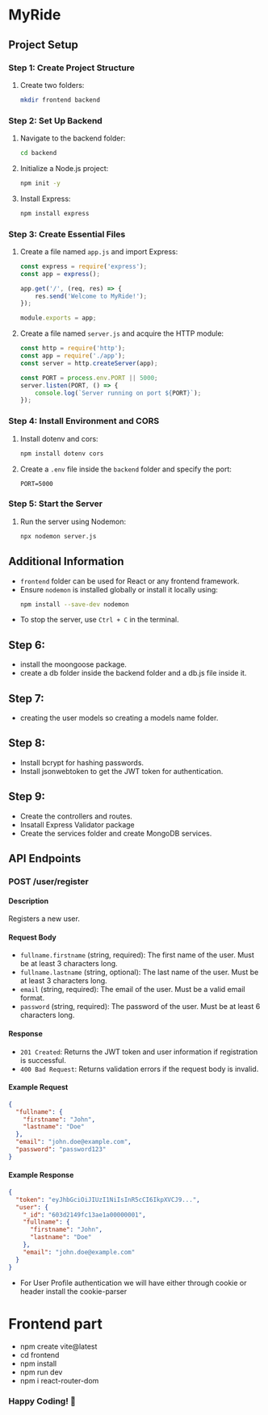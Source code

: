 # MyRide

## Project Setup

### Step 1: Create Project Structure
1. Create two folders:
   ```sh
   mkdir frontend backend
   ```

### Step 2: Set Up Backend
1. Navigate to the backend folder:
   ```sh
   cd backend
   ```
2. Initialize a Node.js project:
   ```sh
   npm init -y
   ```
3. Install Express:
   ```sh
   npm install express
   ```

### Step 3: Create Essential Files
1. Create a file named `app.js` and import Express:
   ```js
   const express = require('express');
   const app = express();

   app.get('/', (req, res) => {
       res.send('Welcome to MyRide!');
   });

   module.exports = app;
   ```

2. Create a file named `server.js` and acquire the HTTP module:
   ```js
   const http = require('http');
   const app = require('./app');
   const server = http.createServer(app);

   const PORT = process.env.PORT || 5000;
   server.listen(PORT, () => {
       console.log(`Server running on port ${PORT}`);
   });
   ```

### Step 4: Install Environment and CORS
1. Install dotenv and cors:
   ```sh
   npm install dotenv cors
   ```
2. Create a `.env` file inside the `backend` folder and specify the port:
   ```env
   PORT=5000
   ```

### Step 5: Start the Server
1. Run the server using Nodemon:
   ```sh
   npx nodemon server.js
   ```

## Additional Information
- `frontend` folder can be used for React or any frontend framework.
- Ensure `nodemon` is installed globally or install it locally using:
  ```sh
  npm install --save-dev nodemon
  ```
- To stop the server, use `Ctrl + C` in the terminal.

## Step 6:
- install the moongoose package.
- create a db folder inside the backend folder and a db.js file inside it.

## Step 7:
- creating the user models so creating a models name folder.

## Step 8:
- Install bcrypt for hashing passwords.
- Install jsonwebtoken to get the JWT token for authentication.

## Step 9:
- Create the controllers and routes.
- Insatall Express Validator package
- Create the services folder and create MongoDB services.

## API Endpoints

### POST /user/register

#### Description
Registers a new user.

#### Request Body
- `fullname.firstname` (string, required): The first name of the user. Must be at least 3 characters long.
- `fullname.lastname` (string, optional): The last name of the user. Must be at least 3 characters long.
- `email` (string, required): The email of the user. Must be a valid email format.
- `password` (string, required): The password of the user. Must be at least 6 characters long.

#### Response
- `201 Created`: Returns the JWT token and user information if registration is successful.
- `400 Bad Request`: Returns validation errors if the request body is invalid.

#### Example Request
```json
{
  "fullname": {
    "firstname": "John",
    "lastname": "Doe"
  },
  "email": "john.doe@example.com",
  "password": "password123"
}
```

#### Example Response
```json
{
  "token": "eyJhbGciOiJIUzI1NiIsInR5cCI6IkpXVCJ9...",
  "user": {
    "_id": "603d2149fc13ae1a00000001",
    "fullname": {
      "firstname": "John",
      "lastname": "Doe"
    },
    "email": "john.doe@example.com"
  }
}
```
- For User Profile authentication we will have either through cookie or header install the cookie-parser

# Frontend part
- npm create vite@latest
- cd frontend 
- npm  install
- npm run dev
- npm i react-router-dom

### Happy Coding! 🚀